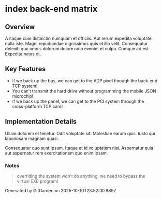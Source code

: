 # index back-end matrix

## Overview
A itaque cum distinctio numquam et officiis. Aut rerum expedita voluptate nulla iste. Magni repudiandae dignissimos quis et illo velit. Consequatur deleniti quo omnis dolorum dolore odio eveniet et culpa. Cumque ad est. Expedita natus et.

## Key Features
- If we back up the bus, we can get to the ADP pixel through the back-end TCP system!
- You can't transmit the hard drive without programming the mobile JSON microchip!
- If we back up the panel, we can get to the PCI system through the cross-platform TCP card!

## Implementation Details
Ullam dolorem et tenetur. Odit voluptate sit. Molestiae earum quis. Iusto qui laboriosam magnam quasi.
 Consequatur quo sunt ipsum. Itaque et id voluptatem nisi. Aspernatur quia aut aspernatur rem exercitationem quo enim ipsam.

### Notes
> overriding the system won't do anything, we need to bypass the virtual EXE program!

Generated by GitGarden on 2025-10-10T23:52:00.889Z